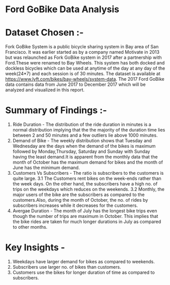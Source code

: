 # Ford GoBike Data Analysis


# Dataset Chosen :-
Fork GoBike System is a public bicycle sharing system in Bay area of San Francisco. It was earlier started as by a company named Motivate in 2013 but was relaunched as Fork GoBike system in 2017 after a partnership with Ford.These were renamed to Bay Wheels. This system has both docked and dockless bicycles which can be used at anytime of the day at any day of the week(24*7) and each session is of 30 minutes. The dataset is available at https://www.lyft.com/bikes/bay-wheels/system-data.
The 2017 Ford GoBike data contains data from June 2017 to December 2017 which will be analyzed and visualized in this report.

# Summary of Findings :-
1. Ride Duration - The distribution of the ride duration in minutes is a normal distribution implying that the the majority of the duration time lies between 2 and 50 minutes and a few outliers lie above 1000 minutes.
2. Demand of Bike - The weekly distribution shows that Tuesday and Wednesday are the days when the demand of the bikes is maximum followed by Monday,Thursday, Saturday and Sunday with Sunday having the least demand.It is apparent from the monthly data that the month of October has the maximum demand for bikes and the month of June has the minimum demand.
3. Customers Vs Subscribers - The ratio is subscribers to the customers is quite large.
    3.1 The Customers rent bikes on the week-ends rather than the week days. On the other hand, the subscribers have a high   no. of trips on the weekdays which reduces on the weekends.
    3.2 Monthly, the major users of the bike are the subscribers as compared to the customers.Also, during the month of October, the no. of rides by subscribers increases while it decreases for the customers.
4. Avergae Duration - The month of July has the longest bike trips even though the number of trips are maximum in October. This implies that the bike rides are taken for much longer durations in July as compared to other months.

# Key Insights -
1. Weekdays have larger demand for bikes as compared to weekends.
2. Subscribers use larger no. of bikes than customers.
3. Customers use the bikes for longer duration of time as compared to subscribers.
